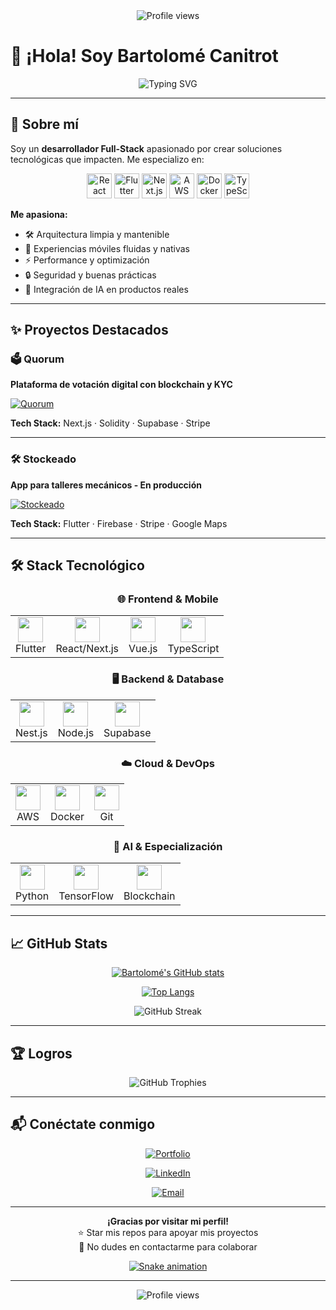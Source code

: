 <div align="center">
  <img src="https://komarev.com/ghpvc/?username=nnickname&label=Profile%20views&color=0e75b6&style=flat-square" alt="Profile views" />
</div>

# 👋 ¡Hola! Soy Bartolomé Canitrot

<div align="center">
  <img src="https://readme-typing-svg.herokuapp.com?font=Fira+Code&pause=1000&color=0e75b6&center=true&vCenter=true&width=435&lines=Full-Stack+Developer;Mobile+Developer;Blockchain+Enthusiast;AI+Explorer" alt="Typing SVG" />
</div>

---

## 🚀 Sobre mí

Soy un **desarrollador Full-Stack** apasionado por crear soluciones tecnológicas que impacten. Me especializo en:

<div align="center">
  <img src="https://techstack-generator.vercel.app/reactjs-icon.svg" alt="React" width="40" height="40" /> 
  <img src="https://techstack-generator.vercel.app/flutter-icon.svg" alt="Flutter" width="40" height="40" />
  <img src="https://techstack-generator.vercel.app/nextjs-icon.svg" alt="Next.js" width="40" height="40" />
  <img src="https://techstack-generator.vercel.app/aws-icon.svg" alt="AWS" width="40" height="40" />
  <img src="https://techstack-generator.vercel.app/docker-icon.svg" alt="Docker" width="40" height="40" />
  <img src="https://techstack-generator.vercel.app/typescript-icon.svg" alt="TypeScript" width="40" height="40" />
</div>

**Me apasiona:**
- 🛠️ Arquitectura limpia y mantenible
- 📱 Experiencias móviles fluidas y nativas
- ⚡ Performance y optimización
- 🔒 Seguridad y buenas prácticas
- 🤖 Integración de IA en productos reales

---

## ✨ Proyectos Destacados

### 🗳️ **Quorum**
**Plataforma de votación digital con blockchain y KYC**

[![Quorum](https://github-readme-stats.vercel.app/api/pin/?username=nnickname&repo=quorum&theme=transparent)](https://github.com/nnickname/quorum)

**Tech Stack:** Next.js · Solidity · Supabase · Stripe

---

### 🛠️ **Stockeado** 
**App para talleres mecánicos - En producción**

[![Stockeado](https://img.shields.io/badge/Stockeado-20%2B%20usuarios-blue?style=flat&logo=data:image/svg+xml;base64,PHN2ZyB3aWR0aD0iNDAiIGhlaWdodD0iNDAiIHZpZXdCb3g9IjAgMCAxNiAxNiIgZmlsbD0ibm9uZSIgeG1sbnM9Imh0dHA6Ly93d3cudzMub3JnLzIwMDAvc3ZnIj4KPHBhdGggZD0iTTEyIDFMOCA1TDQgMUgydjEwaDdsNlYxSDEyWiIgc3R5bGU9ImZpbGw6I2ZmZjtzdHJva2U6IzAwMDtzdHJva2Utd2lkdGg6MSIgLz4KPC9zdmc+Cg==)](https://www.stockeado.com)

**Tech Stack:** Flutter · Firebase · Stripe · Google Maps

---

## 🛠️ Stack Tecnológico

<div align="center">

### 🌐 **Frontend & Mobile**
<table>
  <tr>
    <td align="center">
      <img src="https://cdn.jsdelivr.net/gh/devicons/devicon/icons/flutter/flutter-original.svg" width="40" height="40" />
      <br>Flutter
    </td>
    <td align="center">
      <img src="https://cdn.jsdelivr.net/gh/devicons/devicon/icons/react/react-original.svg" width="40" height="40" />
      <br>React/Next.js
    </td>
    <td align="center">
      <img src="https://cdn.jsdelivr.net/gh/devicons/devicon/icons/vuejs/vuejs-original.svg" width="40" height="40" />
      <br>Vue.js
    </td>
    <td align="center">
      <img src="https://cdn.jsdelivr.net/gh/devicons/devicon/icons/typescript/typescript-original.svg" width="40" height="40" />
      <br>TypeScript
    </td>
  </tr>
</table>

### 🖥️ **Backend & Database**
<table>
  <tr>
    <td align="center">
      <img src="https://cdn.jsdelivr.net/gh/devicons/devicon/icons/nestjs/nestjs-original.svg" width="40" height="40" />
      <br>Nest.js
    </td>
    <td align="center">
      <img src="https://cdn.jsdelivr.net/gh/devicons/devicon/icons/nodejs/nodejs-original.svg" width="40" height="40" />
      <br>Node.js
    </td>
    <td align="center">
      <img src="https://cdn.jsdelivr.net/gh/devicons/devicon/icons/supabase/supabase-original.svg" width="40" height="40" />
      <br>Supabase
    </td>
  </tr>
</table>

### ☁️ **Cloud & DevOps**
<table>
  <tr>
    <td align="center">
      <img src="https://cdn.jsdelivr.net/gh/devicons/devicon/icons/aws/aws-original.svg" width="40" height="40" />
      <br>AWS
    </td>
    <td align="center">
      <img src="https://cdn.jsdelivr.net/gh/devicons/devicon/icons/docker/docker-original.svg" width="40" height="40" />
      <br>Docker
    </td>
    <td align="center">
      <img src="https://cdn.jsdelivr.net/gh/devicons/devicon/icons/git/git-original.svg" width="40" height="40" />
      <br>Git
    </td>
  </tr>
</table>

### 🤖 **AI & Especialización**
<table>
  <tr>
    <td align="center">
      <img src="https://cdn.jsdelivr.net/gh/devicons/devicon/icons/python/python-original.svg" width="40" height="40" />
      <br>Python
    </td>
    <td align="center">
      <img src="https://cdn.jsdelivr.net/gh/devicons/devicon/icons/tensorflow/tensorflow-original.svg" width="40" height="40" />
      <br>TensorFlow
    </td>
    <td align="center">
      <img src="https://upload.wikimedia.org/wikipedia/commons/thumb/4/47/Logo_of_the_Blockchain_Association.svg/512px-Logo_of_the_Blockchain_Association.svg.png" width="40" height="40" />
      <br>Blockchain
    </td>
  </tr>
</table>

</div>

---

## 📈 GitHub Stats

<div align="center">

[![Bartolomé's GitHub stats](https://github-readme-stats.vercel.app/api?username=nnickname&show_icons=true&theme=radical&hide_border=true&hide_title=true)](https://github.com/anuraghazra/github-readme-stats)

[![Top Langs](https://github-readme-stats.vercel.app/api/top-langs/?username=nnickname&layout=compact&theme=radical&hide_border=true&hide_title=true)](https://github.com/anuraghazra/github-readme-stats)

</div>

<div align="center">
  <img src="https://streak-stats.demolab.com?user=nnickname&theme=radical&hide_border=true&border_radius=20&background=transparent" alt="GitHub Streak" />
</div>

---

## 🏆 Logros

<div align="center">
  <img src="https://github-profile-trophy.vercel.app/?username=nnickname&theme=radical&no-frame=true&no-bg=true&margin-w=15" alt="GitHub Trophies" />
</div>

---

## 📬 Conéctate conmigo

<div align="center">

[![Portfolio](https://img.shields.io/badge/Portfolio-Stockeado-blue?style=for-the-badge&logo=data:image/svg+xml;base64,PHN2ZyB3aWR0aD0iNDAiIGhlaWdodD0iNDAiIHZpZXdCb3g9IjAgMCAxNiAxNiIgZmlsbD0ibm9uZSIgeG1sbnM9Imh0dHA6Ly93d3cudzMub3JnLzIwMDAvc3ZnIj4KPHBhdGggZD0iTTEyIDFMOCA1TDQgMUgydjEwaDdsNlYxSDEyWiIgc3R5bGU9ImZpbGw6I2ZmZjtzdHJva2U6IzAwMDtzdHJva2Utd2lkdGg6MSIgLz4KPC9zdmc+Cg==&link=https://www.stockeado.com)](https://www.stockeado.com)

[![LinkedIn](https://img.shields.io/badge/LinkedIn-0077B5?style=for-the-badge&logo=linkedin&logoColor=white)](https://www.linkedin.com/in/bartocanitrot/)

[![Email](https://img.shields.io/badge/Email-D14836?style=for-the-badge&logo=gmail&logoColor=white)](mailto:canitrotbartolome@gmail.com)

</div>

---

<div align="center">

**¡Gracias por visitar mi perfil!**  
⭐ Star mis repos para apoyar mis proyectos  
💬 No dudes en contactarme para colaborar

[![Snake animation](https://github.com/bldd14/bldd14/blob/output/github-contribution-grid-snake-dark.svg)](https://github.com/bldd14/bldd14)

</div>

---

<div align="center">
  <img src="https://komarev.com/ghpvc/?username=nnickname&label=Profile%20views&color=0e75b6&style=flat-square" alt="Profile views" />
</div>
